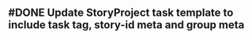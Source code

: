 ## #DONE Update StoryProject task template to include task tag, story-id meta and group meta
<!-- #task story-id:Add-a-command-to-show-defaults group:"Ungrouped Tasks" -->
<!-- created:2023-09-19T02:34:25.449Z task-id:EnBAh order:0 completed:2023-10-01T17:34:03.860Z
archived:true
archivedAt:2024-10-30T22:38:06-04:00
originalPath:backlog/stories/Add-a-command-to-show-defaults/tasks/Update-StoryProject-task-template-to-include-task-tag,-story-id-meta-and-group-meta.md
originalLine:1
-->


